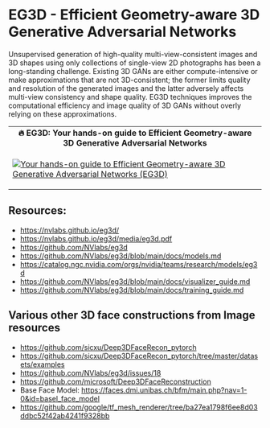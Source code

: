 # EG3D - Efficient Geometry-aware 3D Generative Adversarial Networks #
Unsupervised generation of high-quality multi-view-consistent images and 3D shapes using only collections of single-view 2D photographs has been a long-standing challenge. Existing 3D GANs are either compute-intensive or make approximations that are not 3D-consistent; the former limits quality and resolution of the generated images and the latter adversely affects multi-view consistency and shape quality. EG3D techniques improves the computational efficiency and image quality of 3D GANs without overly relying on these approximations.

<table class="table table-striped table-bordered table-vcenter">
    <tr>
        <td align="center"><b>🔥&nbsp;EG3D:&nbsp;Your hands-on guide to Efficient Geometry-aware 3D Generative Adversarial Networks </b></td>
    </tr>
    <tr>
        <td>
            <div>
                
[![Your hands-on guide to Efficient Geometry-aware 3D Generative Adversarial Networks (EG3D)](https://img.youtube.com/vi/7tG37T6bsBw/0.jpg)](https://www.youtube.com/watch?v=7tG37T6bsBw)

  </tr>
</table>


## Resources:
- https://nvlabs.github.io/eg3d/
- https://nvlabs.github.io/eg3d/media/eg3d.pdf 
- https://github.com/NVlabs/eg3d
- https://github.com/NVlabs/eg3d/blob/main/docs/models.md
- https://catalog.ngc.nvidia.com/orgs/nvidia/teams/research/models/eg3d
- https://github.com/NVlabs/eg3d/blob/main/docs/visualizer_guide.md
- https://github.com/NVlabs/eg3d/blob/main/docs/training_guide.md


## Various other 3D face constructions from Image resources
- https://github.com/sicxu/Deep3DFaceRecon_pytorch
- https://github.com/sicxu/Deep3DFaceRecon_pytorch/tree/master/datasets/examples
- https://github.com/NVlabs/eg3d/issues/18
- https://github.com/microsoft/Deep3DFaceReconstruction
- Base Face Model: https://faces.dmi.unibas.ch/bfm/main.php?nav=1-0&id=basel_face_model
- https://github.com/google/tf_mesh_renderer/tree/ba27ea1798f6ee8d03ddbc52f42ab4241f9328bb

